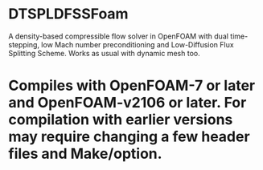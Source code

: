 # DTSPLDFSSFoam
A density-based compressible flow solver in OpenFOAM with dual time-stepping, low Mach number preconditioning and Low-Diffusion Flux Splitting Scheme. Works as usual with dynamic mesh too.

# Compiles with OpenFOAM-7 or later and OpenFOAM-v2106 or later. For compilation with earlier versions may require changing a few header files and Make/option.
